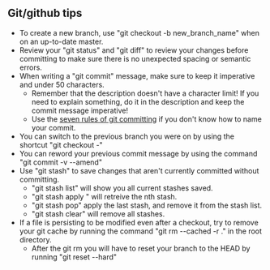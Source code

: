 ## Git/github tips
- To create a new branch, use "git checkout -b new_branch_name" when on an up-to-date master.
- Review your "git status" and "git diff" to review your changes before committing to make sure there is no unexpected spacing or semantic errors.
- When writing a "git commit" message, make sure to keep it imperative and under 50 characters.
  - Remember that the description doesn't have a character limit! If you need to explain something, do it in the description and keep the commit message imperative!
  - Use the [seven rules of git committing](http://chris.beams.io/posts/git-commit/#seven-rules) if you don't know how to name your commit.
- You can switch to the previous branch you were on by using the shortcut "git checkout -"
- You can reword your previous commit message by using the command "git commit -v --amend"
- Use "git stash" to save changes that aren't currently committed without committing.
  - "git stash list" will show you all current stashes saved.
  - "git stash apply <n>" will retreive the nth stash.
  - "git stash pop" apply the last stash, and remove it from the stash list.
  - "git stash clear" will remove all stashes.
- If a file is persisting to be modified even after a checkout, try to remove your git cache by running the command "git rm --cached -r ." in the root directory.
  - After the git rm you will have to reset your branch to the HEAD by running "git reset --hard"
